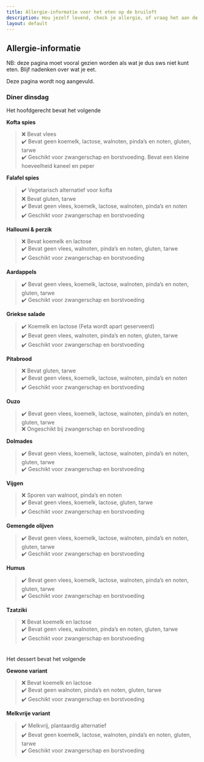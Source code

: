 ```yaml
---
title: Allergie-informatie voor het eten op de bruiloft
description: Hou jezelf levend, check je allergie, of vraag het aan de koks.
layout: default
---
```

## Allergie-informatie

NB: deze pagina moet vooral gezien worden als wat je dus sws niet kunt eten. Blijf nadenken over wat je eet.

Deze pagina wordt nog aangevuld.

### Diner dinsdag
Het hoofdgerecht bevat het volgende

**Kofta spies**  
>    ❌ Bevat vlees  
    ✔️ Bevat geen koemelk, lactose, walnoten, pinda’s en noten, gluten, tarwe  
    ✔️ Geschikt voor zwangerschap en borstvoeding. Bevat een kleine hoeveelheid kaneel en peper  

**Falafel spies**  
>    ✔️ Vegetarisch alternatief voor kofta  
    ❌ Bevat gluten, tarwe  
    ✔️ Bevat geen vlees, koemelk, lactose, walnoten, pinda’s en noten  
    ✔️ Geschikt voor zwangerschap en borstvoeding    

**Halloumi & perzik**  
>    ❌ Bevat koemelk en lactose  
    ✔️ Bevat geen vlees, walnoten, pinda’s en noten, gluten, tarwe  
    ✔️ Geschikt voor zwangerschap en borstvoeding  

**Aardappels**  
>    ✔️ Bevat geen vlees, koemelk, lactose, walnoten, pinda’s en noten, gluten, tarwe  
    ✔️ Geschikt voor zwangerschap en borstvoeding  


**Griekse salade**  
>    ✔️ Koemelk en lactose (Feta wordt apart geserveerd)  
    ✔️ Bevat geen vlees, walnoten, pinda’s en noten, gluten, tarwe  
    ✔️ Geschikt voor zwangerschap en borstvoeding  


**Pitabrood**  
>    ❌ Bevat gluten, tarwe  
    ✔️ Bevat geen vlees, koemelk, lactose, walnoten, pinda’s en noten  
    ✔️ Geschikt voor zwangerschap en borstvoeding  


**Ouzo**  
>    ✔️ Bevat geen vlees, koemelk, lactose, walnoten, pinda’s en noten, gluten, tarwe   
    ❌ Ongeschikt bij zwangerschap en borstvoeding  

**Dolmades**  
>    ✔️ Bevat geen vlees, koemelk, lactose, walnoten, pinda’s en noten, gluten, tarwe  
    ✔️ Geschikt voor zwangerschap en borstvoeding  

**Vijgen**  
>    ❌ Sporen van walnoot, pinda’s en noten  
    ✔️ Bevat geen vlees, koemelk, lactose, gluten, tarwe  
    ✔️ Geschikt voor zwangerschap en borstvoeding  

**Gemengde olijven**   
>    ✔️ Bevat geen vlees, koemelk, lactose, walnoten, pinda’s en noten, gluten, tarwe  
    ✔️ Geschikt voor zwangerschap en borstvoeding  

**Humus**  
>    ✔️ Bevat geen vlees, koemelk, lactose, walnoten, pinda’s en noten, gluten, tarwe  
    ✔️ Geschikt voor zwangerschap en borstvoeding  

**Tzatziki**  
>    ❌ Bevat koemelk en lactose  
    ✔️ Bevat geen vlees, walnoten, pinda’s en noten, gluten, tarwe  
    ✔️ Geschikt voor zwangerschap en borstvoeding  


 
\
Het dessert bevat het volgende

**Gewone variant**  
>    ❌ Bevat koemelk en lactose  
    ✔️ Bevat geen walnoten, pinda’s en noten, gluten, tarwe  
    ✔️ Geschikt voor zwangerschap en borstvoeding  

**Melkvrije variant**  
>    ✔️ Melkvrij, plantaardig alternatief  
    ✔️ Bevat geen koemelk, lactose, walnoten, pinda’s en noten, gluten, tarwe  
    ✔️ Geschikt voor zwangerschap en borstvoeding  

